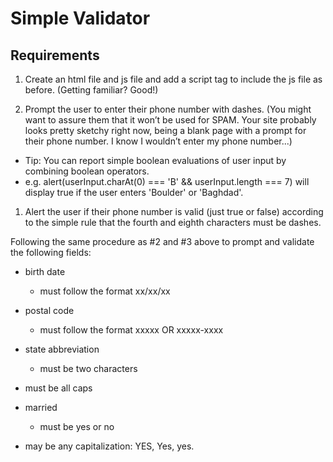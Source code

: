Simple Validator
================

Requirements
-------------
1. Create an html file and js file and add a script tag to include the js file as before. (Getting familiar? Good!)

1. Prompt the user to enter their phone number with dashes. (You might want to assure them that it won’t be used for SPAM. Your site probably looks pretty sketchy right now, being a blank page with a prompt for their phone number. I know I wouldn’t enter my phone number...)
  * Tip: You can report simple boolean evaluations of user input by combining boolean operators.
  * e.g. alert(userInput.charAt(0) === 'B' && userInput.length === 7) will display true if the user enters 'Boulder' or 'Baghdad'.

1. Alert the user if their phone number is valid (just true or false) according to the simple rule that the fourth and eighth characters must be dashes.

Following the same procedure as #2 and #3 above to prompt and validate the following fields:

* birth date
  * must follow the format xx/xx/xx

* postal code
  * must follow the format xxxxx OR xxxxx-xxxx

* state abbreviation
  * must be two characters

* must be all caps

* married
  * must be yes or no

* may be any capitalization: YES, Yes, yes.
